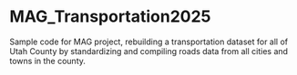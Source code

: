# MAG_Transportation2025
Sample code for MAG project, rebuilding a transportation dataset for all of Utah County by standardizing and compiling roads data from all cities and towns in the county. 
